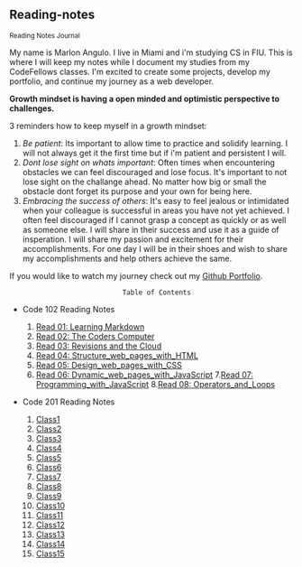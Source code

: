 ## Reading-notes
<sub>Reading Notes Journal</sub>

My name is Marlon Angulo. I live in Miami and i'm studying CS in FIU. This is where I will keep my notes while I document my studies from my CodeFellows classes. I'm excited to create some projects, develop my portfolio, and continue my journey as a web developer.

**Growth mindset is having a open minded and optimistic perspective to challenges.**

3 reminders how to keep myself in a growth mindset:
  1. *Be patient*: Its important to allow time to practice and solidify learning. I will not always get it the first time but if i'm patient and persistent I will.
  2. *Dont lose sight on whats important*: Often times when encountering obstacles we can feel discouraged and lose focus. It's important to not lose sight on the challange ahead. No matter how big or small the obstacle dont forget its purpose and your own for being here.
  3. *Embracing the success of others*: It's easy to feel jealous or intimidated when your colleague is successful in areas you have not yet achieved. I often feel discouraged if I cannot grasp a concept as quickly or as well as someone else. I will share in their success and use it as a guide of insperation. I will share my passion and excitement for their accomplishments. For one day I will be in their shoes and wish to share my accomplishments and help others achieve the same.

If you would like to watch my journey check out my [Github Portfolio](github.com/junior033/).

                                Table of Contents
- Code 102 Reading Notes
  1. [Read 01: Learning Markdown](https://github.com/junior033/reading-notes/blob/main/Read:01-Learning%20Markdown.md)
  2. [Read 02: The Coders Computer](https://github.com/junior033/reading-notes/blob/main/Read:%2002%20-%20The%20Coder's%20Computer.md)
  3. [Read 03: Revisions and the Cloud](https://github.com/junior033/reading-notes/blob/main/102-notes/Read:%2003%20-%20Revisions%20and%20the%20Cloud.md)
  4. [Read 04: Structure_web_pages_with_HTML](https://github.com/junior033/reading-notes/blob/main/102-notes/Read:04-Structure_web_pages_with_HTML.md)
  5. [Read 05: Design_web_pages_with_CSS](https://github.com/junior033/reading-notes/blob/main/102-notes/Read:05-Design_web_pages_with_CSS.md)
  6. [Read 06: Dynamic_web_pages_with_JavaScript](https://github.com/junior033/reading-notes/blob/main/102-notes/Read:06-Dynamic_web_pages_with_JavaScript.md)
  7.[Read 07: Programming_with_JavaScript](https://github.com/junior033/reading-notes/blob/main/102-notes/Read:07-Programming_with_JavaScript.md)
  8.[Read 08: Operators_and_Loops](https://github.com/junior033/reading-notes/blob/main/102-notes/Read:08-Operators_and_Loops.md)

- Code 201 Reading Notes
  1. [Class1](https://github.com/junior033/reading-notes/blob/main/201-notes/class1.md)
  2. [Class2](https://github.com/junior033/reading-notes/blob/main/201-notes/class2.md)
  3. [Class3](https://github.com/junior033/reading-notes/blob/main/201-notes/class3.md)
  4. [Class4](https://github.com/junior033/reading-notes/blob/main/201-notes/class4.md)
  5. [Class5](https://github.com/junior033/reading-notes/blob/main/201-notes/class5.md)
  6. [Class6](https://github.com/junior033/reading-notes/blob/main/201-notes/class6.md)
  7. [Class7](https://github.com/junior033/reading-notes/blob/main/201-notes/class7.md)
  8. [Class8](https://github.com/junior033/reading-notes/blob/main/201-notes/class8.md)
  9. [Class9](https://github.com/junior033/reading-notes/blob/main/201-notes/class9.md)
  10. [Class10](https://github.com/junior033/reading-notes/blob/main/201-notes/class10.md)
  11. [Class11](https://github.com/junior033/reading-notes/blob/main/201-notes/class11.md)
  12. [Class12](https://github.com/junior033/reading-notes/blob/main/201-notes/class12.md)
  13. [Class13](https://github.com/junior033/reading-notes/blob/main/201-notes/class13.md)
  14. [Class14](https://github.com/junior033/reading-notes/blob/main/201-notes/class14.md)
  15. [Class15](https://github.com/junior033/reading-notes/blob/main/201-notes/class15.md)

